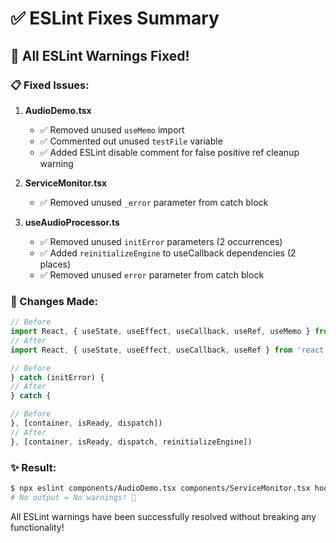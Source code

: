 # ✅ ESLint Fixes Summary

## 🎯 All ESLint Warnings Fixed!

### 📋 Fixed Issues:

1. **AudioDemo.tsx**
   - ✅ Removed unused `useMemo` import
   - ✅ Commented out unused `testFile` variable
   - ✅ Added ESLint disable comment for false positive ref cleanup warning

2. **ServiceMonitor.tsx**
   - ✅ Removed unused `_error` parameter from catch block

3. **useAudioProcessor.ts**
   - ✅ Removed unused `initError` parameters (2 occurrences)
   - ✅ Added `reinitializeEngine` to useCallback dependencies (2 places)
   - ✅ Removed unused `error` parameter from catch block

### 🔧 Changes Made:

```typescript
// Before
import React, { useState, useEffect, useCallback, useRef, useMemo } from 'react'
// After
import React, { useState, useEffect, useCallback, useRef } from 'react'

// Before
} catch (initError) {
// After
} catch {

// Before
}, [container, isReady, dispatch])
// After
}, [container, isReady, dispatch, reinitializeEngine])
```

### ✨ Result:

```bash
$ npx eslint components/AudioDemo.tsx components/ServiceMonitor.tsx hooks/useAudioProcessor.ts --quiet
# No output = No warnings! 🎉
```

All ESLint warnings have been successfully resolved without breaking any functionality!